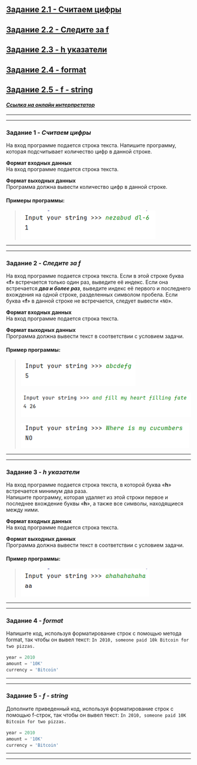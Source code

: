## [Задание 2.1 - Считаем цифры](#task_1)
## [Задание 2.2 - Следите за f](#task_2)
## [Задание 2.3 - h указатели](#task_3)
## [Задание 2.4 - format](#task_4)
## [Задание 2.5 - f - string](#task_5)


#### [_Ссылка на онлайн интерпретатор_](https://www.online-python.com/)
_________________________________________
_________________________________________

### Задание 1 - _Считаем цифры_ <a name="task_1"></a>
На вход программе подается строка текста. 
Напишите программу, которая подсчитывает количество цифр в данной строке.

**Формат входных данных**  
На вход программе подается строка текста.

**Формат выходных данных**  
Программа должна вывести количество цифр в данной строке.


#### Примеры программы:
> ![alt](images/task_2_1a.png)

_________________________________________
_________________________________________
### Задание 2 - _Следите за f_<a name="task_2"></a>
На вход программе подается строка текста. 
Если в этой строке буква «**f**» встречается только один раз, выведите её индекс. 
Если она встречается **_два и более раз_**, выведите индекс её первого и последнего вхождения на одной строке, разделенных символом пробела.
Если буква «**f**» в данной строке не встречается, следует вывести «`NO`».

**Формат входных данных**  
На вход программе подается строка текста.

**Формат выходных данных**  
Программа должна вывести текст в соответствии с условием задачи.


#### Пример программы:
>![alt](images/task_2_2a.png)
> 
> ![alt](images/task_2_2b.png)
> 
> ![alt](images/task_2_2c.png)

_________________________________________
_________________________________________
### Задание 3 - _h указатели_<a name="task_3"></a>
На вход программе подается строка текста, в которой буква «**h**» встречается минимум два раза.   
Напишите программу, которая удаляет из этой строки первое и последнее вхождение буквы «**h**», а также все символы, находящиеся между ними.

**Формат входных данных**  
На вход программе подается строка текста.

**Формат выходных данных**  
Программа должна вывести текст в соответствии с условием задачи.


#### Пример программы:
> ![alt](images/task_2_3a.png)


_________________________________________
_________________________________________
### Задание 4 - _format_<a name="task_4"></a>
Напишите код, используя форматирование строк с помощью метода format, так чтобы он вывел текст: 
`In 2010, someone paid 10k Bitcoin for two pizzas.`

```python
year = 2010
amount = '10K'
currency = 'Bitcoin'
```

_________________________________________
_________________________________________
### Задание 5 - _f - string_ <a name="task_5"></a>
Дополните приведенный код, используя форматирование строк с помощью f-строк, так чтобы он вывел текст: 
`In 2010, someone paid 10K Bitcoin for two pizzas.`

```python
year = 2010
amount = '10K'
currency = 'Bitcoin'
```

_________________________________________
_________________________________________
